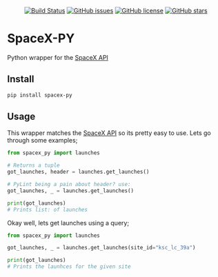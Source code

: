 <div align="center">

[![Build Status](https://travis-ci.org/HiKaylum/SpaceX-PY.svg?branch=master)](https://travis-ci.org/TheDigitalTaste/digitalt-cli)
[![GitHub issues](https://img.shields.io/github/issues/HiKaylum/SpaceX-PY.svg)](https://github.com/HiKaylum/SpaceX-PY/issues)
[![GitHub license](https://img.shields.io/github/license/HiKaylum/SpaceX-PY.svg)](https://github.com/HiKaylum/SpaceX-PY/blob/master/LICENSE)
[![GitHub stars](https://img.shields.io/github/stars/HiKaylum/SpaceX-PY.svg)](https://github.com/HiKaylum/SpaceX-PY/stargazers)

</div>

# SpaceX-PY
Python wrapper for the [SpaceX API](https://github.com/r-spacex/SpaceX-API)

## Install
```BASH
pip install spacex-py
```

## Usage
This wrapper matches the [SpaceX API](https://github.com/r-spacex/SpaceX-API) so its pretty easy to use. Lets go through some examples;

```PYTHON
from spacex_py import launches

# Returns a tuple
got_launches, header = launches.get_launches()

# PyLint being a pain about header? use:
got_launches, _ = launches.get_launches()

print(got_launches)
# Prints list: of launches
```

Okay well, lets get launches using a query;

```PYTHON
from spacex_py import launches

got_launches, _ = launches.get_launches(site_id="ksc_lc_39a")

print(got_launches)
# Prints the launhces for the given site
```
